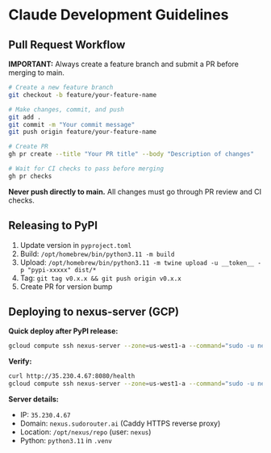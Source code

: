 # Claude Development Guidelines

## Pull Request Workflow

**IMPORTANT:** Always create a feature branch and submit a PR before merging to main.

```bash
# Create a new feature branch
git checkout -b feature/your-feature-name

# Make changes, commit, and push
git add .
git commit -m "Your commit message"
git push origin feature/your-feature-name

# Create PR
gh pr create --title "Your PR title" --body "Description of changes"

# Wait for CI checks to pass before merging
gh pr checks
```

**Never push directly to main.** All changes must go through PR review and CI checks.

## Releasing to PyPI

1. Update version in `pyproject.toml`
2. Build: `/opt/homebrew/bin/python3.11 -m build`
3. Upload: `/opt/homebrew/bin/python3.11 -m twine upload -u __token__ -p "pypi-xxxxx" dist/*`
4. Tag: `git tag v0.x.x && git push origin v0.x.x`
5. Create PR for version bump

## Deploying to nexus-server (GCP)

**Quick deploy after PyPI release:**
```bash
gcloud compute ssh nexus-server --zone=us-west1-a --command="sudo -u nexus bash -c 'cd /opt/nexus/repo && git pull && /opt/nexus/repo/.venv/bin/pip install --upgrade nexus-ai-fs && sudo pkill -f \"nexus.cli serve\" && nohup /opt/nexus/repo/.venv/bin/python -m nexus.cli serve --host 0.0.0.0 --port 8080 --data-dir /var/lib/nexus > /tmp/nexus.log 2>&1 &'"
```

**Verify:**
```bash
curl http://35.230.4.67:8080/health
gcloud compute ssh nexus-server --zone=us-west1-a --command="sudo -u nexus /opt/nexus/repo/.venv/bin/pip show nexus-ai-fs | grep Version"
```

**Server details:**
- IP: `35.230.4.67`
- Domain: `nexus.sudorouter.ai` (Caddy HTTPS reverse proxy)
- Location: `/opt/nexus/repo` (user: `nexus`)
- Python: `python3.11` in `.venv`
